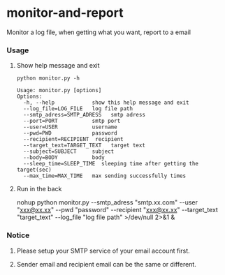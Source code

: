 # monitor-and-report
Monitor a log file, when getting what you want,  report to a email

### Usage

1. Show help message and exit

   `python monitor.py -h  `

   ```
   Usage: monitor.py [options]
   Options:
     -h, --help            show this help message and exit
     --log_file=LOG_FILE   log file path
     --smtp_adress=SMTP_ADRESS   smtp adress
     --port=PORT           smtp port
     --user=USER           username
     --pwd=PWD             password
     --recipient=RECIPIENT  recipient
     --target_text=TARGET_TEXT   target text
     --subject=SUBJECT     subject
     --body=BODY           body
     --sleep_time=SLEEP_TIME  sleeping time after getting the target(sec)
     --max_time=MAX_TIME   max sending successfully times
   ```

2. Run in the back

   nohup python monitor.py --smtp_adress "smtp.xx.com" --user "xxx@xx.xx" --pwd "password" --recipient "xxx@xx.xx" --target_text "target_text" --log_file "log file path" >/dev/null 2>&1 &

### Notice

1. Please setup your SMTP service of your email account first.

2. Sender email and recipient email can be the same or different.

